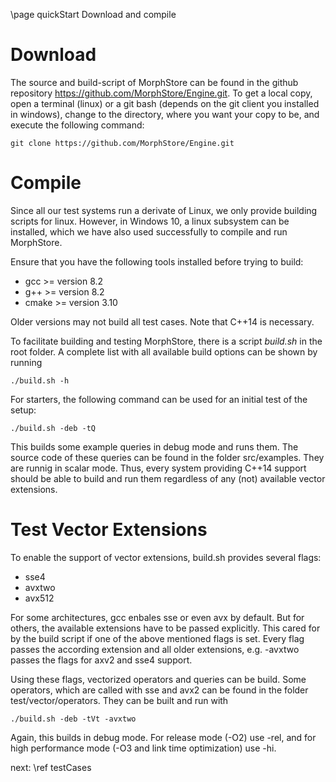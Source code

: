 \page quickStart Download and compile
   
Download
========

The source and build-script of MorphStore can be found in the github repository https://github.com/MorphStore/Engine.git.
To get a local copy, open a terminal (linux) or a git bash (depends on the git client you installed in windows), 
change to the directory, where you want your copy to be, and execute the following command:

~~~{.sh}
git clone https://github.com/MorphStore/Engine.git
~~~

 
Compile
=======

Since all our test systems run a derivate of Linux, we only provide building scripts for linux. However, in Windows 10, 
a linux subsystem can be installed, which we have also used successfully to compile and run MorphStore.

Ensure that you have the following tools installed before trying to build:
- gcc >= version 8.2
- g++ >= version 8.2
- cmake >= version 3.10

Older versions may not build all test cases. Note that C++14 is necessary.


To facilitate building and testing MorphStore, there is a script <i>build.sh</i> in the root folder.
A complete list with all available build options can be shown by running

~~~{.sh}
./build.sh -h
~~~

For starters, the following command can be used for an initial test of the setup:

~~~{.sh}
./build.sh -deb -tQ
~~~

This builds some example queries in debug mode and runs them. The source code of these queries can be found in the folder src/examples.
They are runnig in scalar mode. Thus, every system providing C++14 support should be able to build and run them regardless of any (not) 
available vector extensions.

Test Vector Extensions
======================

To enable the support of vector extensions, build.sh provides several flags:

- sse4
- avxtwo
- avx512

For some architectures, gcc enbales sse or even avx by default. But for others, the available extensions have to be passed explicitly. 
This cared for by the build script if one of the above mentioned flags is set. Every flag passes the according extension and all older 
extensions, e.g. -avxtwo passes the flags for axv2 and sse4 support.

Using these flags, vectorized operators and queries can be build. Some operators, which are called with sse and avx2 can be found in 
the folder test/vector/operators. They can be built and run with

~~~{.sh}
./build.sh -deb -tVt -avxtwo
~~~  

Again, this builds in debug mode. For release mode (-O2) use -rel, and for high performance mode (-O3 and link time optimization) use -hi.

next: \ref testCases 